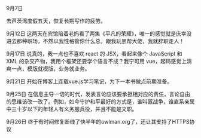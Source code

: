 9月7日

去芦茨湾度假五天，恢复长期写作的疲劳。


9月12日
这两天在宾馆陪着老妈看了两集《平凡的荣耀》，唯一的感觉就是庆幸没进去那种职场，不然以我性格管你什么总，跟我玩黑帮大佬，我就辞职走人！


9月17日
说真的，我一点也不喜欢 react 的 JSX，看起来像个 JavaScript 和 XML 的杂交产物，我用个框架还要学个语言不成？我宁可用 vue，起码感觉上清爽一点，模版就模版，业务就业务。


9月21日
开始在博客上连载vue.js学习笔记，为下一本书做点前期准备。


9月25日
在信息主导一切的时代，发表言论应该要承担相对应的责任，言论自由的思维该改一改了。例如，如今守护和平最好的方式是，谁叫嚣战争，谁直系亲属中三十岁以下的年轻人有义务服兵役，并且不能是文职。


9月26日
终于有时间修复断线了快半年的owlman.org了，还让其支持了HTTPS协议
